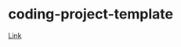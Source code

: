 # coding-project-template

[Link](http://rod-bou-sentiment-analyzer-patient-jaguar-xy.eu-gb.mybluemix.net)

